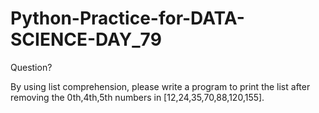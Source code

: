 # Python-Practice-for-DATA-SCIENCE-DAY_79
Question?

By using list comprehension, please write a program to print the list after removing the 0th,4th,5th numbers in [12,24,35,70,88,120,155].
